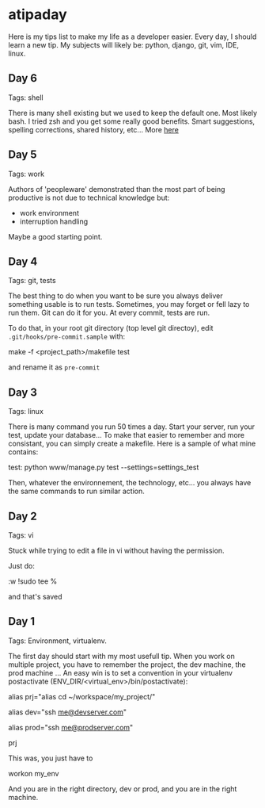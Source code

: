 atipaday
========

Here is my tips list to make my life as a developer easier.
Every day, I should learn a new tip.
My subjects will likely be: python, django, git, vim, IDE, linux.

Day 6
-----
Tags: shell

There is many shell existing but we used to keep the default one. Most likely bash.
I tried zsh and you get some really good benefits.
Smart suggestions, spelling corrections, shared history, etc...
More [here](http://www.zsh.org/)

Day 5
-----
Tags: work

Authors of 'peopleware' demonstrated than the most part of being productive is not due to technical knowledge but:
- work environment
- interruption handling

Maybe a good starting point.

Day 4
-----

Tags: git, tests

The best thing to do when you want to be sure you always deliver something usable is to run tests.
Sometimes, you may forget or fell lazy to run them. Git can do it for you. At every commit, tests are run.

To do that, in your root git directory (top level git directoy), edit `.git/hooks/pre-commit.sample` with:

  make -f <project_path>/makefile test
  
and rename it as `pre-commit`

Day 3
-----

Tags: linux

There is many command you run 50 times a day. Start your server, run your test, update your database...
To make that easier to remember and more consistant, you can simply create a makefile.
Here is a sample of what mine contains:

  test:
    python www/manage.py test --settings=settings_test
    
Then, whatever the environnement, the technology, etc... you always have the same commands to run similar action.

Day 2
-----
Tags: vi

Stuck while trying to edit a file in vi without having the permission.

Just do:

:w !sudo tee %

and that's saved

Day 1
-----

Tags: Environment, virtualenv.

The first day should start with my most usefull tip.
When you work on multiple project, you have to remember the project, the dev machine, the prod machine ...
An easy win is to set a convention in your virtualenv postactivate (ENV_DIR/<virtual_env>/bin/postactivate):

  alias prj="alias cd ~/workspace/my_project/"
  
  alias dev="ssh me@devserver.com"
  
  alias prod="ssh me@prodserver.com"
  
  prj
  
This was, you just have to

  workon my_env

And you are in the right directory, dev or prod, and you are in the right machine.